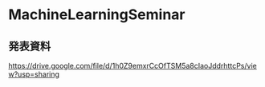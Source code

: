 # MachineLearningSeminar

## 発表資料
https://drive.google.com/file/d/1h0Z9emxrCcOfTSM5a8cIaoJddrhttcPs/view?usp=sharing

